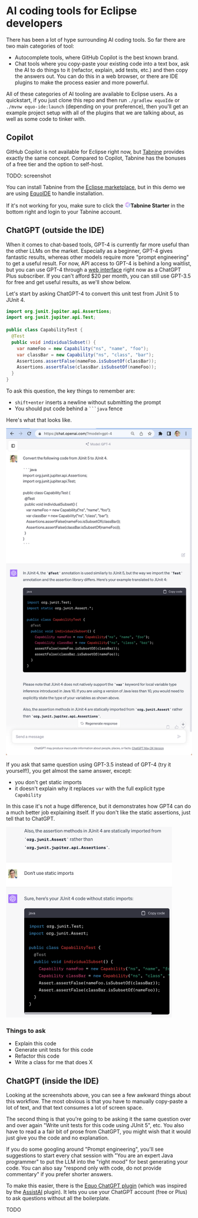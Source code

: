 # AI coding tools for Eclipse developers

There has been a lot of hype surrounding AI coding tools. So far there are two main categories of tool:

- Autocomplete tools, where GitHub Copilot is the best known brand.
- Chat tools where you copy-paste your existing code into a text box, ask the AI to do things to it (refactor, explain, add tests, etc.) and then copy the answers out. You can do this in a web browser, or there are IDE plugins to make the process easier and more powerful.

All of these categories of AI tooling are available to Eclipse users. As a quickstart, if you just clone this repo and then run `./gradlew equoIde` or `./mvnw equo-ide:launch` (depending on your preference), then you'll get an example project setup with all of the plugins that we are talking about, as well as some code to tinker with.

## Copilot

GitHub Copilot is not available for Eclipse right now, but [Tabnine](https://www.tabnine.com/) provides exactly the same concept. Compared to Copilot, Tabnine has the bonuses of a free tier and the option to self-host.

TODO: screenshot

You can install Tabnine from the [Eclipse marketplace](https://marketplace.eclipse.org/content/tabnine-ai-assistant-software-developers), but in this demo we are using [EquoIDE](https://github.com/equodev/equo-ide#quickstart) to handle installation.

If it's not working for you, make sure to click the <img src="images/tabnine-logo.png" height="16px">**Tabnine Starter** in the bottom right and login to your Tabnine account.

## ChatGPT (outside the IDE)

When it comes to chat-based tools, GPT-4 is currently far more useful than the other LLMs on the market. Especially as a beginner, GPT-4 gives fantastic results, whereas other models require more "prompt engineering" to get a useful result. For now, API access to GPT-4 is behind a long waitlist, but you can use GPT-4 through a [web interface](https://chat.openai.com/) right now as a ChatGPT Plus subscriber. If you can't afford $20 per month, you can still use GPT-3.5 for free and get useful results, as we'll  show below.

Let's start by asking ChatGPT-4 to convert this unit test from JUnit 5 to JUnit 4.

```java
import org.junit.jupiter.api.Assertions;
import org.junit.jupiter.api.Test;

public class CapabilityTest {
  @Test
  public void individualSubset() {
    var nameFoo = new Capability("ns", "name", "foo");
    var classBar = new Capability("ns", "class", "bar");
    Assertions.assertFalse(nameFoo.isSubsetOf(classBar));
    Assertions.assertFalse(classBar.isSubsetOf(nameFoo));
  }
}
```

To ask this question, the key things to remember are:

- `shift+enter` inserts a newline without submitting the prompt
- You should put code behind a ` ```java ` fence

Here's what that looks like.

<img src="images/gpt4-junit5-to-4.png" width="550px"/>


If you ask that same question using GPT-3.5 instead of GPT-4 (try it yourself!), you get almost the same answer, except:

- you don't get static imports
- it doesn't explain why it replaces `var` with the full explicit type `Capability`

In this case it's not a huge difference, but it demonstrates how GPT4 can do a much better job explaining itself. If you don't like the static assertions, just tell that to ChatGPT.

<img src="images/gpt4-junit5-to-4-no-static-import.png" width="450px"/>

### Things to ask

- Explain this code
- Generate unit tests for this code
- Refactor this code
- Write a class for me that does X

## ChatGPT (inside the IDE)

Looking at the screenshots above, you can see a few awkward things about this workflow. The most obvious is that you have to manually copy-paste a lot of text, and that text consumes a lot of screen space.

The second thing is that you're going to be asking it the same question over and over again "Write unit tests for this code using JUnit 5", etc. You also have to read a a fair bit of prose from ChatGPT, you might wish that it would just give you the code and no explanation.

If you do some googling around "Prompt engineering", you'll see suggestions to start every chat session with "You are an expert Java programmer" to put the LLM into the "right mood" for best generating your code. You can also say "respond only with code, do not provide commentary" if you prefer shorter answers.

To make this easier, there is the [Equo ChatGPT plugin](https://github.com/equodev/equo-ide-chatgpt) (which was inspired by the [AssistAI](https://github.com/gradusnikov/eclipse-chatgpt-plugin) plugin). It lets you use your ChatGPT account (free or Plus) to ask questions without all the boilerplate.

TODO